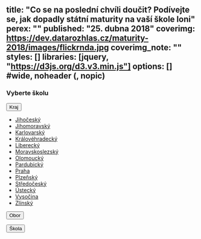 title: "Co se na poslední chvíli doučit? Podívejte se, jak dopadly státní maturity na vaší škole loni"
perex: ""
published: "25. dubna 2018"
coverimg: https://dev.datarozhlas.cz/maturity-2018/images/flickrnda.jpg
coverimg_note: ""
styles: []
libraries: [jquery, "https://d3js.org/d3.v3.min.js"]
options: [] #wide, noheader (, nopic)
---

<wide><h3>Vyberte školu</h3></wide>

<wide><div class="vopicikoule">

<div class="dropdown" id="kraj">
  <button class="btn-lg btn-default dropdown-toggle" id="krajButton" type="button" data-toggle="dropdown">Kraj
  <span class="caret"></span></button>
  <p class="postbutton" id="zvolenyKraj"></p>
  <ul class="dropdown-menu" role="menu" aria-labelledby="menu1">
    <li role="presentation"><a role="menuitem" tabindex="-1" href="#">Jihočeský</a></li>
    <li role="presentation"><a role="menuitem" tabindex="-1" href="#">Jihomoravský</a></li>
    <li role="presentation"><a role="menuitem" tabindex="-1" href="#">Karlovarský</a></li>
    <li role="presentation"><a role="menuitem" tabindex="-1" href="#">Královéhradecký</a></li>
    <li role="presentation"><a role="menuitem" tabindex="-1" href="#">Liberecký</a></li>
    <li role="presentation"><a role="menuitem" tabindex="-1" href="#">Moravskoslezský</a></li>
    <li role="presentation"><a role="menuitem" tabindex="-1" href="#">Olomoucký</a></li>
    <li role="presentation"><a role="menuitem" tabindex="-1" href="#">Pardubický</a></li>
    <li role="presentation"><a role="menuitem" tabindex="-1" href="#">Praha</a></li>
    <li role="presentation"><a role="menuitem" tabindex="-1" href="#">Plzeňský</a></li>
    <li role="presentation"><a role="menuitem" tabindex="-1" href="#">Středočeský</a></li>
    <li role="presentation"><a role="menuitem" tabindex="-1" href="#">Ústecký</a></li>
    <li role="presentation"><a role="menuitem" tabindex="-1" href="#">Vysočina</a></li>
    <li role="presentation"><a role="menuitem" tabindex="-1" href="#">Zlínský</a></li>
  </ul>
</div>

<div class="dropdown" id="obor">
  <button class="btn-lg btn-default dropdown-toggle" id="oborButton" type="button" data-toggle="dropdown">Obor
  <span class="caret"></span></button>
  <p class="postbutton" id="zvolenyObor"></p>
  <ul class="dropdown-menu" role="menu" aria-labelledby="menu1"></ul>
</div>

<div class="dropdown" id="skola">
  <button class="btn-lg btn-default dropdown-toggle" id="skolaButton" type="button" data-toggle="dropdown">Škola
  <span class="caret"></span></button>
  <p class="postbutton" id="zvolenaSkola"></p>
  <ul class="dropdown-menu" role="menu" aria-labelledby="menu1"></ul>
</div>

</div></wide>

<wide><div id="tabulka"></div></wide>

<wide><div id="legenda" style="visibility: hidden;"><img src="https://dev.datarozhlas.cz/maturity-2018/images/legenda-small.png" style="max-width: 100%; float: left; margin-right: 20px">_Percentil udává úspěšnost mezi všemi studenty, kteří dělali stejný test._ PRŮMĚRNÝ PERCENTIL _podobně říká, jak úspěšní byli studenti dané školy v porovnání se studenty jiných škol. Číslo za percentilem udává rozptyl mezi studenty, kteří zkoušku dělali._

_V rámci státních maturit je povinná pouze zkouška z češtiny a jednoho dalšího předmětu: na výběr je matematika, angličtina, němčina, francouzština, španělština a ruština._ VOLBA PŘEDMĚTU _ukazuje, jaká část studentů si vybrala konkrétní předmět. Právě podíl studentů, kteří si předmět vybrali, znemožňuje jednoduché srovnání škol: u srovnatelně kvalitních škol bude mít pravděpodobně lepší výsledek ta, kde se pro zkoušku rozhodne menší část talentovanějších a lépe připravených studentů._

_S výjimkou matematiky se maturitní zkouška z předmětu skládá z didaktického testu, písemné práce a ústní zkoušky. O kterou jde, označuje sloupoec_ ZKOUŠKA. _Každá část se hodnotí zvlášť, proto každou najdete v samostatném řádku. Neúspěch u jedné části znamená neúspěch maturity, nicméně stačí opravit právě tuhle část._

_Sloupec_ NEUSPĚLI _říká, kolik studentů zkoušku konalo a kolik ji nezvládlo._

_Zdroj dat: [Cermat 2017](https://vysledky.cermat.cz/data/Default.aspx)_

</div></wide>
